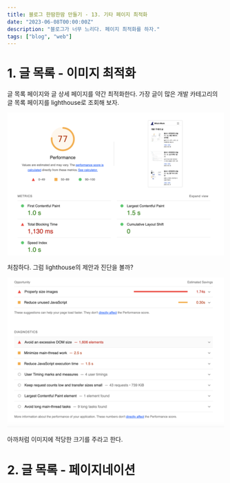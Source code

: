 ```yaml
---
title: 블로그 한땀한땀 만들기 - 13. 기타 페이지 최적화
date: "2023-06-08T00:00:00Z"
description: "블로그가 너무 느리다. 페이지 최적화를 하자."
tags: ["blog", "web"]
---
```


# 1. 글 목록 - 이미지 최적화

글 목록 페이지와 글 상세 페이지를 약간 최적화한다. 가장 글이 많은 개발 카테고리의 글 목록 페이지를 lighthouse로 조회해 보자.

![category-page-lighthouse](./category-page-lighthouse.png)

처참하다. 그럼 lighthouse의 제안과 진단을 볼까?

![category-page-diagnostics](./category-page-diagnostics.png)

아까처럼 이미지에 적당한 크기를 주라고 한다.


# 2. 글 목록 - 페이지네이션

